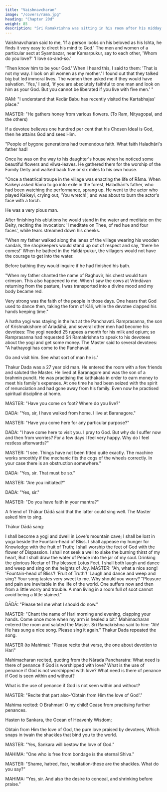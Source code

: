 ```yaml
---
title: "Vaishnavcharan"
image: "/covers/rama.jpg"
heading: "Chapter 20d"
weight: 85
description: "Sri Ramakrishna was sitting in his room after his midday meal, with Rākhāl, Ram, and some other devotees. He was not quite well"
---
```



Vaishnavcharan said to me, 'If a person looks on his beloved as his Ishta, he finds it very easy to direct his mind to God.' The men and women of a particular sect at Syambazar, near Kamarpukur, say to each other, 'Whom do you love?' 'I love so-and-so.' 

'Then know him to be your God.' When I heard this, I said to them: 'That is not my way. I look on all women as my mother.' I found out that they talked big but led immoral lives. The women then asked me if they would have salvation. 'Yes,' I said, 'if you are absolutely faithful to one man and look on him as your God. But you cannot be liberated if you live with five men.' "

RAM: "I understand that Kedār Babu has recently visited the Kartabhajas' place."

MASTER: "He gathers honey from various flowers. (To Ram, Nityagopal, and the others) 

If a devotee believes one hundred per cent that his Chosen Ideal is God, then he attains God and sees Him. 

"People of bygone generations had tremendous faith. What faith Haladhāri's father had!

Once he was on the way to his daughter's house when he noticed some beautiful flowers and vilwa-leaves. He gathered them for the worship of the Family Deity and walked back five or six miles to his own house.

"Once a theatrical troupe in the village was enacting the life of Rāma. When Kaikeyi asked Rāma to go into exile in the forest, Haladhāri's father, who had been watching the performance, sprang up. He went to the actor who played Kaikeyi, crying out, 'You wretch!', and was about to burn the actor's face with a torch.

He was a very pious man.

After finishing his ablutions he would stand in the water and meditate on the Deity, reciting the invocation: 'I meditate on Thee, of red hue and four faces', while tears streamed down his cheeks.

"When my father walked along the lanes of the village wearing his wooden sandals, the shopkeepers would stand up out of respect and say, 'there he comes!' When he bathed in the Haldārpukur, the villagers would not have the courage to get into the water. 

Before bathing they would inquire if he had finished his bath.

"When my father chanted the name of Raghuvir, his chest would turn crimson. This also happened to me. When I saw the cows at Vrindāvan returning from the pasture, I was transported into a divine mood and my body became red.

Very strong was the faith of the people in those days. One hears that God used to dance then, taking the form of Kāli, while the devotee clapped his hands keeping time." 

A hatha yogi was staying in the hut at the Panchavati. Ramprasanna, the son of Krishnakishore of Ariadāhā, and several other men had become his devotees: The yogi needed 25 rupees a month for his milk and opium; so Ramprasanna had
requested Sri Ramakrishna to speak to his devotees about the yogi and get some money. The Master said to several devotees: "A hathayogi has come to the Panchavati.

Go and visit him. See what sort of man he is."

Thakur Dada was a 27 year old man. He entered the room with a few friends and saluted the Master. He lived at Baranagore and was the son of a brahmin pundit. He was practising the kathakata in order to earn money to meet his family's expenses. At one time he had been seized with the spirit of renunciation and had gone away from his family. Even now he practised spiritual discipline at home.

MASTER: "Have you come on foot? Where do you live?"

DADA: "Yes, sir, I have walked from home. I live at Baranagore."

MASTER: "Have you come here for any particular purpose?"

DADA: "I have come here to visit you. I pray to God. But why do I suffer now and then from worries? For a few days I feel very happy. Why do I feel restless afterwards?"

MASTER: "I see. Things have not been fitted quite exactly. The machine works smoothly if the mechanic fits the cogs of the wheels correctly. In your case there is an obstruction somewhere."

DADA: "Yes, sir. That must be so."

MASTER: "Are you initiated?"

DADA: "Yes, sir."

MASTER: "Do you have faith in your mantra?"

A friend of Thākur Dādā said that the latter could sing well. The Master asked him to sing.

Thākur Dādā sang:

I shall become a yogi and dwell in Love's mountain cave;
I shall be lost in yoga beside the Fountain-head of Bliss.
I shall appease my hunger for Knowledge with the fruit of
Truth;
I shall worship the feet of God with the flower of Dispassion.
I shall not seek a well to slake the burning thirst of my heart,
But I shall draw the water of Peace into the jar of my soul.
Drinking the glorious Nectar of Thy blessed Lotus Feet,
I shall both laugh and dance and weep and sing on the heights
of Joy.
MASTER: "Ah, what a nice song! 'Fountain-head of Bliss'! 'Fruit of Truth'! 'Laugh and
dance and weep and sing'! Your song tastes very sweet to me. Why should you worry?
"Pleasure and pain are inevitable in the life of the world. One suffers now and then from
a little worry and trouble. A man living in a room full of soot cannot avoid being a little
stained."

DĀDĀ: "Please tell me what I should do now."

MASTER: "Chant the name of Hari morning and evening, clapping your hands. Come once more when my arm is healed a bit."
Mahimacharan entered the room and saluted the Master. Sri Ramakrishna said to him:
"Ah! He has sung a nice song. Please sing it again." Thakur Dada repeated the song.

MASTER (to Mahima): "Please recite that verse, the one about devotion to Hari"

Mahimacharan recited, quoting from the Nārada Pancharatra:
What need is there of penance if God is worshipped with love?
What is the use of penance if God is not worshipped with love?
What need is there of penance if God is seen within and
without?

What is the use of penance if God is not seen within and without?

MASTER: "Recite that part also-'Obtain from Him the love of God'."

Mahima recited: O Brahman! O my child! Cease from practising further penances.

Hasten to Sankara, the Ocean of Heavenly Wisdom;

Obtain from Him the love of God, the pure love praised by devotees,
Which snaps in twain the shackles that bind you to the world.

MASTER: "Yes, Sankara will bestow the love of God."

MAHIMA: "One who is free from bondage is the eternal Shiva."

MASTER: "Shame, hatred, fear, hesitation-these are the shackles. What do you say?"

MAHIMA: "Yes, sir. And also the desire to conceal, and shrinking before praise."



